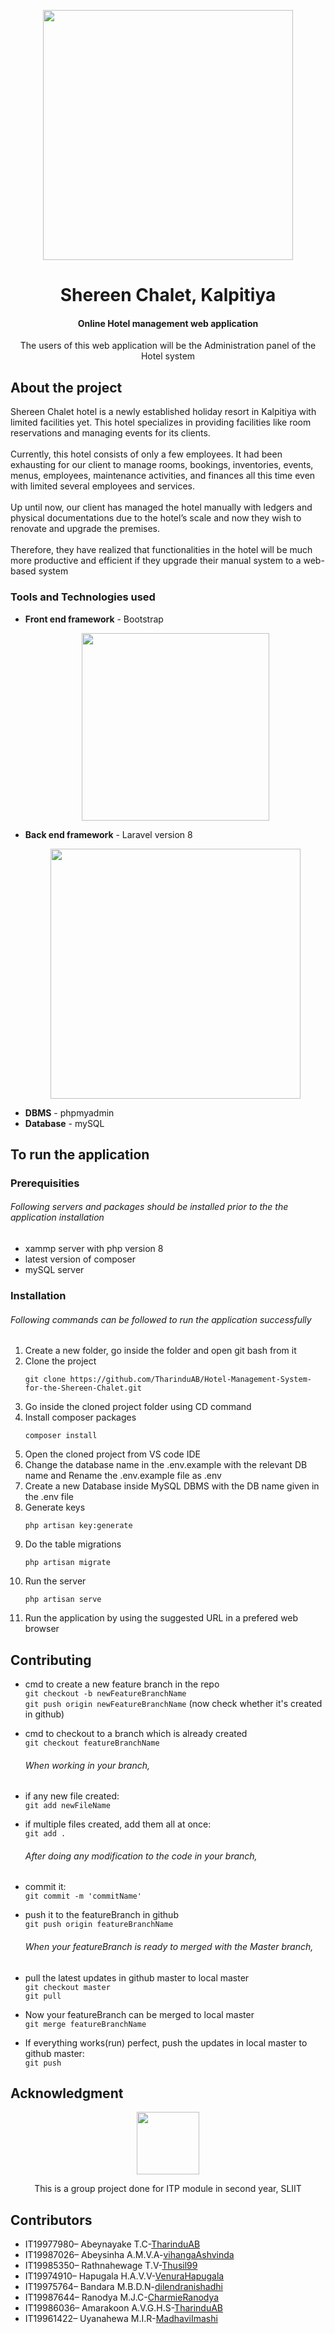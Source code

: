 <p align="center" > <img src="https://media-cdn.tripadvisor.com/media/photo-s/19/e9/b4/78/nuovo-logo.jpg" width="400"></p>
<h1 align="center"> Shereen Chalet, Kalpitiya</h1>

<h4 align="center"> Online Hotel management web application</h4>
<p align="center">The users of this web application will be the Administration panel of the Hotel system</p>

## About the project
<p>Shereen Chalet hotel is a newly established holiday resort in Kalpitiya with limited 
facilities yet. This hotel specializes in providing facilities like room reservations and
managing events for its clients. <br><br>
Currently, this hotel consists of only a few employees. It had been exhausting for our 
client to manage rooms, bookings, inventories, events, menus, employees, maintenance 
activities, and finances all this time even with limited several employees and services. <br><br>
Up until now, our client has managed the hotel manually with ledgers and physical 
documentations due to the hotel’s scale and now they wish to renovate and upgrade the 
premises. <br><br>
Therefore, they have realized that functionalities in the hotel will be much more 
productive and efficient if they upgrade their manual system to a web-based system</p>

### Tools and Technologies used
- **Front end framework** - Bootstrap <p align="center"> <a href="https://getbootstrap.com/docs/5.0/getting-started/introduction/" target="_blank"><img src="https://i.stack.imgur.com/dMXbE.png" width="300"></a></p>
- **Back end framework** - Laravel version 8 <p align="center"><a href="https://laravel.com" target="_blank"><img src="https://raw.githubusercontent.com/laravel/art/master/logo-lockup/5%20SVG/2%20CMYK/1%20Full%20Color/laravel-logolockup-cmyk-red.svg" width="400"></a></p>
- **DBMS** - phpmyadmin
- **Database** - mySQL 

## To run the application

### Prerequisities

 ###### Following servers and packages should be installed prior to the the application installation

- xammp server with php version 8
- latest version of composer
- mySQL server

### Installation
  
######  Following commands can be followed to run the application successfully

1. Create a new folder, go inside the folder and open git bash from it
2. Clone the project
    ```
    git clone https://github.com/TharinduAB/Hotel-Management-System-for-the-Shereen-Chalet.git
    ```
3. Go inside the cloned project folder using CD command
4. Install composer packages
    ```
    composer install
    ```
5. Open the cloned project from VS code IDE
6. Change the database name in the .env.example with the relevant DB name and Rename the .env.example file as .env
7. Create a new Database inside MySQL DBMS with the DB name given in the .env file
8. Generate keys 
    ```
    php artisan key:generate
    ```
9. Do the table migrations 
    ```
    php artisan migrate
    ```
10. Run the server 
    ```
    php artisan serve
    ```
11. Run the application by using the suggested URL in a prefered web browser

## Contributing
* cmd to create a new feature branch in the repo                                   
        ``git checkout -b newFeatureBranchName``                            
        ``git push origin newFeatureBranchName`` (now check whether it's created in github)
* cmd to checkout to a branch which is already created                              
        ``git checkout featureBranchName``                              
        
    ###### When working in your branch,                                                
* if any new file created:                                              
        ``git add newFileName``                         
* if multiple files created, add them all at once:                                      
        ``git add . ``                                                  
        
    ###### After doing any modification to the code in your branch,                                                  
* commit it:                                        
        ``git commit -m 'commitName'``                                  
* push it to the featureBranch in github                                        
        ``git push origin featureBranchName``                                   
        
    ###### When your featureBranch is ready to merged with the Master branch,                              
* pull the latest updates in github master to local master                              
        ``git checkout master``                                     
        ``git pull``                                                                                
* Now your featureBranch can be merged to local master                                                                                                                                     
        ``git merge featureBranchName``                                             
* If everything works(run) perfect, push the updates in local master to github master:                                      
        ``git push``                        
        
## Acknowledgment
<p align="center"> <a href="https://www.sliit.lk/" target="_blank"><img src="https://upload.wikimedia.org/wikipedia/en/a/a6/SLIIT_Logo_Crest.png" width="100"></a></p>
<p align="center"> This is a group project done for ITP module in second year, SLIIT </p>

## Contributors
   * IT19977980– Abeynayake T.C-<a href="https://github.com/TharinduAB">TharinduAB</a>
   * IT19987026– Abeysinha A.M.V.A-<a href="https://github.com/vihangaAshvinda">vihangaAshvinda</a>
   * IT19985350– Rathnahewage T.V-<a href="https://github.com/Thusil99">Thusil99</a>
   * IT19974910– Hapugala H.A.V.V-<a href="https://github.com/VenuraHapugala">VenuraHapugala</a>
   * IT19975764– Bandara M.B.D.N-<a href="https://github.com/dilendranishadhi">dilendranishadhi</a>
   * IT19987644– Ranodya M.J.C-<a href="https://github.com/CharmieRanodya">CharmieRanodya</a>
   * IT19986036– Amarakoon A.V.G.H.S-<a href="https://github.com/HeliSahanya">TharinduAB</a>
   * IT19961422– Uyanahewa M.I.R-<a href="https://github.com/MadhaviImashi">MadhaviImashi</a>
